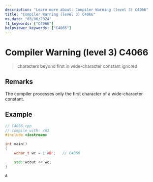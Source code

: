 ```yaml
---
description: "Learn more about: Compiler Warning (level 3) C4066"
title: "Compiler Warning (level 3) C4066"
ms.date: "03/06/2024"
f1_keywords: ["C4066"]
helpviewer_keywords: ["C4066"]
---
```

# Compiler Warning (level 3) C4066

> characters beyond first in wide-character constant ignored

## Remarks

The compiler processes only the first character of a wide-character constant.

## Example

```cpp
// C4066.cpp
// compile with: /W3
#include <iostream>

int main()
{
    wchar_t wc = L'AB';   // C4066

    std::wcout << wc;
}
```

```output
A
```
